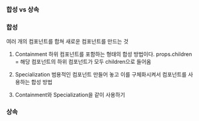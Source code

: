 ### 합성 vs 상속
### 합성
여러 개의 컴포넌트를 합쳐 새로운 컴포넌트를 만드는 것
1. Containment
하위 컴포넌트를 포함하는 형태의 합성 방법이다.
props.children = 해당 컴포넌트의 하위 컴포넌트가 모두 children으로 들어옴

2. Specialization
범용적인 컴포넌트 만들어 놓고 이를 구체화시켜서 컴포넌트를 사용하는 합성 방법

3. Containment와 Specialization을 같이 사용하기

### 상속
